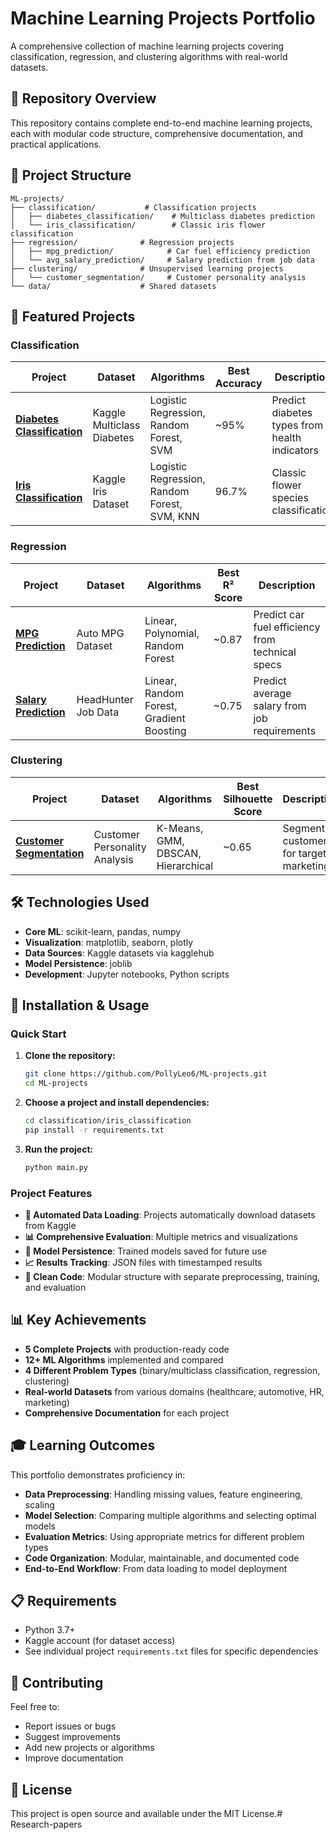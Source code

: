 # Machine Learning Projects Portfolio

A comprehensive collection of machine learning projects covering classification, regression, and clustering algorithms with real-world datasets.

## 🚀 Repository Overview

This repository contains complete end-to-end machine learning projects, each with modular code structure, comprehensive documentation, and practical applications.

## 📁 Project Structure

```
ML-projects/
├── classification/           # Classification projects
│   ├── diabetes_classification/    # Multiclass diabetes prediction
│   └── iris_classification/        # Classic iris flower classification
├── regression/              # Regression projects
│   ├── mpg_prediction/            # Car fuel efficiency prediction
│   └── avg_salary_prediction/     # Salary prediction from job data
├── clustering/              # Unsupervised learning projects
│   └── customer_segmentation/     # Customer personality analysis
└── data/                    # Shared datasets
```

## 🎯 Featured Projects

### Classification

| Project | Dataset | Algorithms | Best Accuracy | Description |
|---------|---------|------------|---------------|-------------|
| **[Diabetes Classification](classification/diabetes_classification/)** | Kaggle Multiclass Diabetes | Logistic Regression, Random Forest, SVM | ~95% | Predict diabetes types from health indicators |
| **[Iris Classification](classification/iris_classification/)** | Kaggle Iris Dataset | Logistic Regression, Random Forest, SVM, KNN | 96.7% | Classic flower species classification |

### Regression

| Project | Dataset | Algorithms | Best R² Score | Description |
|---------|---------|------------|---------------|-------------|
| **[MPG Prediction](regression/mpg_prediction/)** | Auto MPG Dataset | Linear, Polynomial, Random Forest | ~0.87 | Predict car fuel efficiency from technical specs |
| **[Salary Prediction](regression/avg_salary_prediction/)** | HeadHunter Job Data | Linear, Random Forest, Gradient Boosting | ~0.75 | Predict average salary from job requirements |

### Clustering

| Project | Dataset | Algorithms | Best Silhouette Score | Description |
|---------|---------|------------|----------------------|-------------|
| **[Customer Segmentation](clustering/customer_segmentation/)** | Customer Personality Analysis | K-Means, GMM, DBSCAN, Hierarchical | ~0.65 | Segment customers for targeted marketing |

## 🛠️ Technologies Used

- **Core ML**: scikit-learn, pandas, numpy
- **Visualization**: matplotlib, seaborn, plotly
- **Data Sources**: Kaggle datasets via kagglehub
- **Model Persistence**: joblib
- **Development**: Jupyter notebooks, Python scripts

## 🔧 Installation & Usage

### Quick Start

1. **Clone the repository:**
   ```bash
   git clone https://github.com/PollyLeo6/ML-projects.git
   cd ML-projects
   ```

2. **Choose a project and install dependencies:**
   ```bash
   cd classification/iris_classification
   pip install -r requirements.txt
   ```

3. **Run the project:**
   ```bash
   python main.py
   ```

### Project Features

- **🔄 Automated Data Loading**: Projects automatically download datasets from Kaggle
- **📊 Comprehensive Evaluation**: Multiple metrics and visualizations
- **💾 Model Persistence**: Trained models saved for future use
- **📈 Results Tracking**: JSON files with timestamped results
- **🧹 Clean Code**: Modular structure with separate preprocessing, training, and evaluation

## 📊 Key Achievements

- **5 Complete Projects** with production-ready code
- **12+ ML Algorithms** implemented and compared
- **4 Different Problem Types** (binary/multiclass classification, regression, clustering)
- **Real-world Datasets** from various domains (healthcare, automotive, HR, marketing)
- **Comprehensive Documentation** for each project

## 🎓 Learning Outcomes

This portfolio demonstrates proficiency in:

- **Data Preprocessing**: Handling missing values, feature engineering, scaling
- **Model Selection**: Comparing multiple algorithms and selecting optimal models
- **Evaluation Metrics**: Using appropriate metrics for different problem types
- **Code Organization**: Modular, maintainable, and documented code
- **End-to-End Workflow**: From data loading to model deployment

## 📋 Requirements

- Python 3.7+
- Kaggle account (for dataset access)
- See individual project `requirements.txt` files for specific dependencies

## 🤝 Contributing

Feel free to:
- Report issues or bugs
- Suggest improvements
- Add new projects or algorithms
- Improve documentation

## 📄 License

This project is open source and available under the MIT License.#   R e s e a r c h - p a p e r s  
 